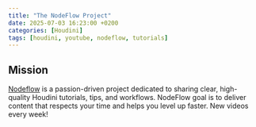```yaml
---
title: "The NodeFlow Project"
date: 2025-07-03 16:23:00 +0200
categories: [Houdini]
tags: [houdini, youtube, nodeflow, tutorials]
---
```


## Mission

[Nodeflow](https://www.youtube.com/@nodeflowhoudini) is a passion-driven project dedicated to sharing clear, high-quality Houdini tutorials, tips, and workflows. NodeFlow goal is to deliver content that respects your time and helps you level up faster. New videos every week!
